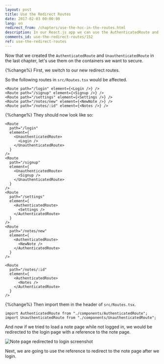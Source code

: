 ```yaml
---
layout: post
title: Use the Redirect Routes
date: 2017-02-03 00:00:00
lang: en
redirect_from: /chapters/use-the-hoc-in-the-routes.html
description: In our React.js app we can use the AuthenticatedRoute and UnauthenticatedRoute in place of the Routes that we want secured. We’ll do this inside React Router v6’s Routes component.
comments_id: use-the-redirect-routes/152
ref: use-the-redirect-routes
---
```


Now that we created the `AuthenticatedRoute` and `UnauthenticatedRoute` in the last chapter, let's use them on the containers we want to secure.

{%change%} First, we switch to our new redirect routes.

So the following routes in `src/Routes.tsx` would be affected.

```tsx
<Route path="/login" element={<Login />} />
<Route path="/signup" element={<Signup />} />
<Route path="/settings" element={<Settings />} />
<Route path="/notes/new" element={<NewNote />} />
<Route path="/notes/:id" element={<Notes />} />
```

{%change%} They should now look like so:

```tsx
<Route
  path="/login"
  element={
    <UnauthenticatedRoute>
      <Login />
    </UnauthenticatedRoute>
  }
/>
<Route
  path="/signup"
  element={
    <UnauthenticatedRoute>
      <Signup />
    </UnauthenticatedRoute>
  }
/>
<Route
  path="/settings"
  element={
    <AuthenticatedRoute>
      <Settings />
    </AuthenticatedRoute>
  }
/>
<Route
  path="/notes/new"
  element={
    <AuthenticatedRoute>
      <NewNote />
    </AuthenticatedRoute>
  }
/>

<Route
  path="/notes/:id"
  element={
    <AuthenticatedRoute>
      <Notes />
    </AuthenticatedRoute>
  }
/>
```
{%change%} Then import them in the header of `src/Routes.tsx`.

```tsx
import AuthenticatedRoute from "./components/AuthenticatedRoute";
import UnauthenticatedRoute from "./components/UnauthenticatedRoute";
```

And now if we tried to load a note page while not logged in, we would be redirected to the login page with a reference to the note page.

![Note page redirected to login screenshot](/assets/note-page-redirected-to-login.png)

Next, we are going to use the reference to redirect to the note page after we login.
